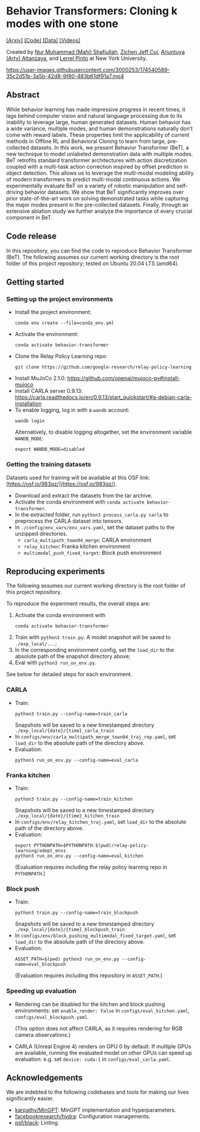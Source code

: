 # Behavior Transformers: Cloning k modes with one stone

[[Arxiv]](https://arxiv.org/abs/2206.11251) [[Code]](https://github.com/notmahi/bet) [[Data]](https://osf.io/983qz/) [[Videos]](https://mahis.life/bet/)

Created by [Nur Muhammad (Mahi) Shafiullah](https://mahis.life), [Zichen Jeff Cui](https://jeffcui.com/), [Ariuntuya (Arty) Altanzaya](https://www.artys.page/), and [Lerrel Pinto](https://www.lerrelpinto.com/) at New York University.



https://user-images.githubusercontent.com/3000253/174540589-35c2d51b-3a5b-42d8-9f80-483b61df91a7.mp4



## Abstract
While behavior learning has made impressive progress in recent times, it lags behind computer vision and natural language processing due to its inability to leverage large, human generated datasets. Human behavior has a wide variance, multiple modes, and human demonstrations naturally don’t come with reward labels. These properties limit the applicability of current methods in Offline RL and Behavioral Cloning to learn from large, pre-collected datasets. In this work, we present Behavior Transformer (BeT), a new technique to model unlabeled demonstration data with multiple modes. BeT retrofits standard transformer architectures with action discretization coupled with a multi-task action correction inspired by offset prediction in object detection. This allows us to leverage the multi-modal modeling ability of modern transformers to predict multi-modal continuous actions. We experimentally evaluate BeT on a variety of robotic manipulation and self-driving behavior datasets. We show that BeT significantly improves over prior state-of-the-art work on solving demonstrated tasks while capturing the major modes present in the pre-collected datasets. Finally, through an extensive ablation study we further analyze the importance of every crucial component in BeT.

## Code release

In this repository, you can find the code to reproduce Behavior Transformer (BeT). The following assumes our current working directory is the root folder of this project repository; tested on Ubuntu 20.04 LTS (amd64).

## Getting started
### Setting up the project environments
- Install the project environment:
  ```
  conda env create --file=conda_env.yml
  ```
- Activate the environment:
  ```
  conda activate behavior-transformer
  ```
- Clone the Relay Policy Learning repo:
  ```
  git clone https://github.com/google-research/relay-policy-learning
  ```
- Install MuJoCo 2.1.0: https://github.com/openai/mujoco-py#install-mujoco
- Install CARLA server 0.9.13: https://carla.readthedocs.io/en/0.9.13/start_quickstart/#a-debian-carla-installation
- To enable logging, log in with a `wandb` account:
  ```
  wandb login
  ```
  Alternatively, to disable logging altogether, set the environment variable `WANDB_MODE`:
  ```
  export WANDB_MODE=disabled
  ```

### Getting the training datasets
Datasets used for training will be available at this OSF link: [https://osf.io/983qz/](https://osf.io/983qz/).
- Download and extract the datasets from the tar archive.
- Activate the conda environment with `conda activate behavior-transformer`.
- In the extracted folder, run `python3 process_carla.py carla` to preprocess the CARLA dataset into tensors.
- In `./config/env_vars/env_vars.yaml`, set the dataset paths to the unzipped directories.
  - `carla_multipath_town04_merge`: CARLA environment
  - `relay_kitchen`: Franka kitchen environment
  - `multimodal_push_fixed_target`: Block push environment

## Reproducing experiments
The following assumes our current working directory is the root folder of this project repository.

To reproduce the experiment results, the overall steps are:
1. Activate the conda environment with
   ```
   conda activate behavior-transformer
   ```
2. Train with `python3 train.py`. A model snapshot will be saved to `./exp_local/...`;
3. In the corresponding environment config, set the `load_dir` to the absolute path of the snapshot directory above;
4. Eval with `python3 run_on_env.py`.

See below for detailed steps for each environment.

### CARLA

- Train:
  ```
  python3 train.py --config-name=train_carla
  ```
  Snapshots will be saved to a new timestamped directory `./exp_local/{date}/{time}_carla_train`
- In `configs/env/carla_multipath_merge_town04_traj_rep.yaml`, set `load_dir` to the absolute path of the directory above.
- Evaluation:
  ```
  python3 run_on_env.py --config-name=eval_carla
  ```

### Franka kitchen

- Train:
  ```
  python3 train.py --config-name=train_kitchen
  ```
  Snapshots will be saved to a new timestamped directory `./exp_local/{date}/{time}_kitchen_train`
- In `configs/env/relay_kitchen_traj.yaml`, set `load_dir` to the absolute path of the directory above.
- Evaluation:
  ```
  export PYTHONPATH=$PYTHONPATH:$(pwd)/relay-policy-learning/adept_envs
  python3 run_on_env.py --config-name=eval_kitchen
  ```
  (Evaluation requires including the relay policy learning repo in `PYTHONPATH`.)

### Block push
- Train:
  ```
  python3 train.py --config-name=train_blockpush
  ```
  Snapshots will be saved to a new timestamped directory `./exp_local/{date}/{time}_blockpush_train`
- In `configs/env/block_pushing_multimodal_fixed_target.yaml`, set `load_dir` to the absolute path of the directory above.
- Evaluation:
  ```
  ASSET_PATH=$(pwd) python3 run_on_env.py --config-name=eval_blockpush
  ```
  (Evaluation requires including this repository in `ASSET_PATH`.)
</details>

### Speeding up evaluation
- Rendering can be disabled for the kitchen and block pushing environments: set `enable_render: False` in `configs/eval_kitchen.yaml`, `configs/eval_blockpush.yaml`.
  
  (This option does not affect CARLA, as it requires rendering for RGB camera observations.)
- CARLA (Unreal Engine 4) renders on GPU 0 by default. If multiple GPUs are available, running the evaluated model on other GPUs can speed up evaluation: e.g. set `device: cuda:1` in `configs/eval_carla.yaml`.

## Acknowledgements
We are indebted to the following codebases and tools for making our lives significantly easier.
- [karpathy/MinGPT](https://github.com/karpathy/minGPT): MinGPT implementation and hyperparameters.
- [facebookresearch/hydra](https://github.com/facebookresearch/hydra): Configuration managements.
- [psf/black](https://github.com/psf/black): Linting.
